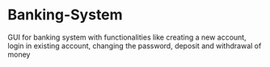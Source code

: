 # Banking-System
 GUI for  banking system with functionalities like creating a new account, login in existing account, changing the password,  deposit and withdrawal of money

